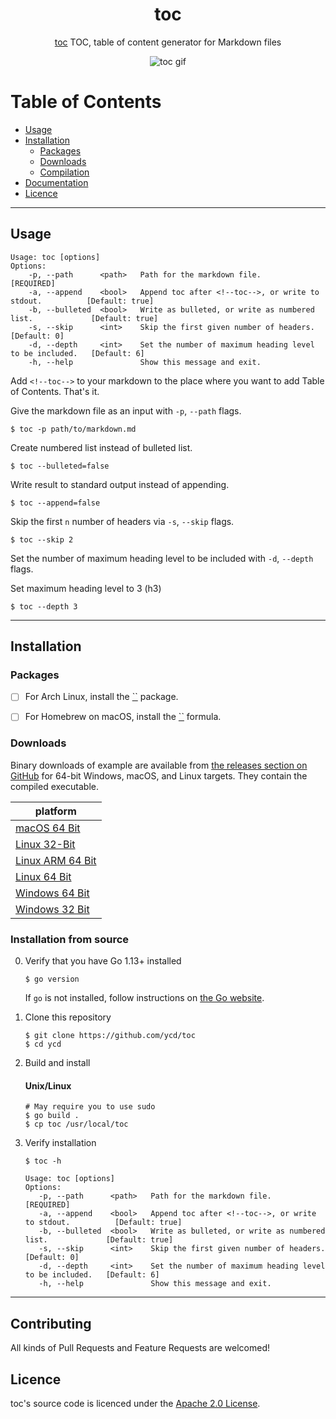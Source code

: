 <div align="center">
<h1>toc</h1>

[toc](https://github.com/ycd/toc) TOC, table of content generator for Markdown files


![toc gif](assets/toc.gif)

</div>


# Table of Contents

- [Usage](#usage)
- [Installation](#installation)
    - [Packages](#packages)
    - [Downloads](#downloads)
    - [Compilation](#compilation)
- [Documentation](#documentation)
- [Licence](#licence)

---

## Usage



```
Usage: toc [options]
Options:
	-p, --path      <path>   Path for the markdown file.                               [REQUIRED]
	-a, --append    <bool>   Append toc after <!--toc-->, or write to stdout.          [Default: true]
	-b, --bulleted  <bool>   Write as bulleted, or write as numbered list.             [Default: true] 
	-s, --skip      <int>    Skip the first given number of headers.                   [Default: 0]
	-d, --depth     <int>    Set the number of maximum heading level to be included.   [Default: 6]
	-h, --help               Show this message and exit.
```

Add `<!--toc-->`  to your markdown to the place where you want to add Table of Contents. That's it.

Give the markdown file as an input with `-p`, `--path` flags.

```
$ toc -p path/to/markdown.md
```

Create numbered list instead of bulleted list.

```
$ toc --bulleted=false
```

Write result to standard output instead of appending.

```
$ toc --append=false
```

Skip the first `n` number of headers via `-s`, `--skip` flags.

```
$ toc --skip 2
```

Set the number of maximum heading level to be included with `-d`, `--depth` flags. 

Set maximum heading level to 3 (h3)

```
$ toc --depth 3
```

---


## Installation


### Packages

* [ ] For Arch Linux, install the [``]() package.
* [ ] For Homebrew on macOS, install the [``]() formula.


### Downloads

Binary downloads of example are available from [the releases section on GitHub](https://github.com/ycd/toc/releases/) for 64-bit Windows, macOS, and Linux targets. They contain the compiled executable.

| platform     |
| ----------- | 
| [macOS 64 Bit](https://github.com/ycd/toc/releases/download/v0.2.0/toc_0.2.0_darwin_x86_64.tar.gz)   
| [Linux 32-Bit](https://github.com/ycd/toc/releases/download/v0.2.0/toc_0.2.0_linux_i386.tar.gz) 
| [Linux ARM 64 Bit](https://github.com/ycd/toc/releases/download/v0.2.0/toc_0.2.0_linux_arm64.tar.gz)    
| [Linux 64 Bit](https://github.com/ycd/toc/releases/download/v0.2.0/toc_0.2.0_linux_x86_64.tar.gz)    
| [Windows 64 Bit](https://github.com/ycd/toc/releases/download/v0.2.0/toc_0.2.0_windows_x86_64.zip)       
| [Windows 32 Bit](https://github.com/ycd/toc/releases/download/v0.2.0/toc_0.2.0_windows_i386.zip)       



### Installation from source

0. Verify that you have Go 1.13+ installed

   ```
   $ go version
   ```

   If `go` is not installed, follow instructions on [the Go website](https://golang.org/doc/install).

1. Clone this repository

   ```
   $ git clone https://github.com/ycd/toc 
   $ cd ycd
   ```

2. Build and install

   #### Unix/Linux
   ```
   # May require you to use sudo
   $ go build .
   $ cp toc /usr/local/toc
   ```
   
3. Verify installation

   ```
   $ toc -h 

   Usage: toc [options]
   Options:
      -p, --path      <path>   Path for the markdown file.                               [REQUIRED]
      -a, --append    <bool>   Append toc after <!--toc-->, or write to stdout.          [Default: true]
      -b, --bulleted  <bool>   Write as bulleted, or write as numbered list.             [Default: true] 
      -s, --skip      <int>    Skip the first given number of headers.                   [Default: 0]
      -d, --depth     <int>    Set the number of maximum heading level to be included.   [Default: 6]
      -h, --help               Show this message and exit.
   ```
---


## Contributing

All kinds of Pull Requests and Feature Requests are welcomed!

## Licence

toc's source code is licenced under the [Apache 2.0 License](https://www.apache.org/licenses/LICENSE-2.0.txt).
